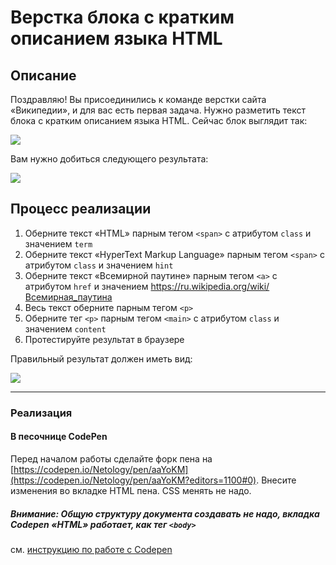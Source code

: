# Верстка блока с кратким описанием языка HTML

## Описание

Поздравляю! Вы присоединились к команде верстки сайта «Википедии», и для вас есть первая задача. Нужно разметить текст блока с кратким описанием языка HTML.  Сейчас блок выглядит так:

![](https://netology-code.github.io/html-2-homeworks/sources/lection-1-1-task-1-block-before.png)

Вам нужно добиться следующего результата:

![](https://netology-code.github.io/html-2-homeworks/sources/lection-1-1-task-1-block-after.png)

## Процесс реализации

1. Оберните текст «HTML» парным тегом `<span>` с атрибутом `class` и значением `term`
2. Оберните текст «HyperText Markup Language» парным тегом `<span>` с атрибутом `class` и значением `hint`
3. Оберните текст «Всемирной паутине» парным тегом `<a>` с атрибутом `href` и значением https://ru.wikipedia.org/wiki/Всемирная_паутина
4. Весь текст оберните парным тегом `<p>`
5. Оберните тег `<p>` парным тегом `<main>` с атрибутом `class` и значением `content`
6. Протестируйте результат в браузере

Правильный результат должен иметь вид:

![](https://netology-code.github.io/html-2-homeworks/sources/lection-1-1-task-1-block-after.png)

---

### Реализация

#### В песочнице CodePen

Перед началом работы сделайте форк пена на [https://codepen.io/Netology/pen/aaYoKM](https://codepen.io/Netology/pen/aaYoKM?editors=1100#0). Внесите изменения во вкладке HTML пена. CSS менять не надо.

##### Внимание: Общую структуру документа создавать не надо, вкладка Codepen «HTML» работает, как тег `<body>` 
см. [инструкцию по работе с Codepen](https://netology-university.bitbucket.io/guides/wm/codepen-guide/)
